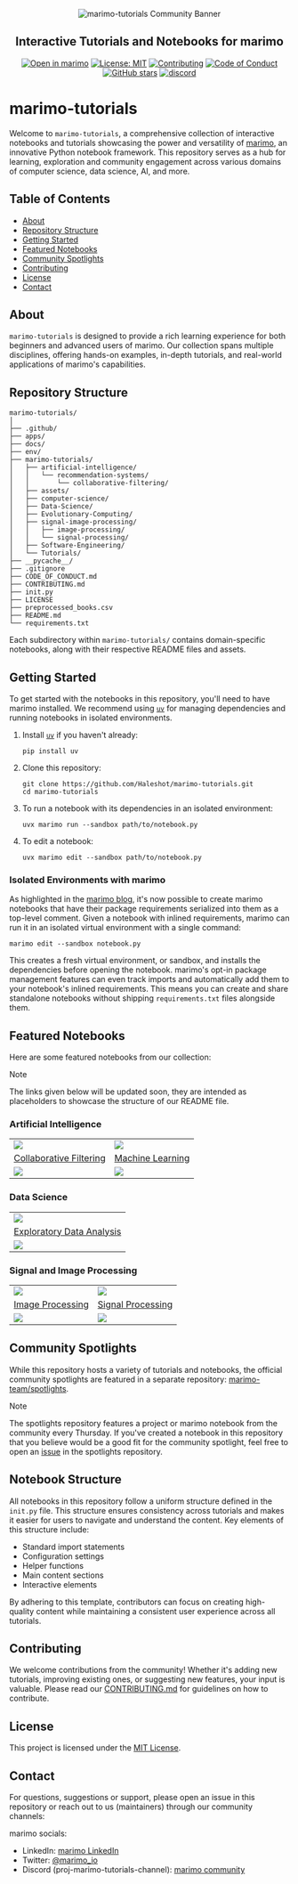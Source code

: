 <p align="center">
  <img src="https://raw.githubusercontent.com/Haleshot/marimo-tutorials/main/community-tutorials-banner.png" alt="marimo-tutorials Community Banner">
</p>

<h2 align="center">Interactive Tutorials and Notebooks for marimo</h2>

<p align="center">
  <a href="https://marimo.io/c/@haleshot/marimo-tutorials"><img alt="Open in marimo" src="https://marimo.io/shield.svg"></a>
  <a href="https://github.com/Haleshot/marimo-tutorials/blob/main/LICENSE"><img alt="License: MIT" src="https://img.shields.io/badge/License-MIT-yellow.svg"></a>
  <a href="https://github.com/Haleshot/marimo-tutorials/blob/main/CONTRIBUTING.md"><img alt="Contributing" src="https://img.shields.io/badge/Contributions-Welcome-brightgreen.svg"></a>
  <a href="https://github.com/Haleshot/marimo-tutorials/blob/main/CODE_OF_CONDUCT.md"><img alt="Code of Conduct" src="https://img.shields.io/badge/Code%20of%20Conduct-v1.0-ff69b4.svg"></a>
  <a href="https://github.com/Haleshot/marimo-tutorials"><img alt="GitHub stars" src="https://img.shields.io/github/stars/Haleshot/marimo-tutorials?style=social"></a>
<!--   <a href="https://discord.gg/JE7nhX6mD8"><img alt="Discord" src="https://img.shields.io/discord/1234567890?color=7389D8&label=Discord&logo=discord&logoColor=ffffff"></a> -->
  <a href="https://discord.gg/JE7nhX6mD8"><img src="https://shields.io/discord/1059888774789730424" alt="discord" /></a>
</p>

# marimo-tutorials

Welcome to `marimo-tutorials`, a comprehensive collection of interactive
notebooks and tutorials showcasing the power and versatility of
[marimo](https://marimo.io), an innovative Python notebook framework. This
repository serves as a hub for learning, exploration and community engagement
across various domains of computer science, data science, AI, and more.

## Table of Contents

-   [About](#about)
-   [Repository Structure](#repository-structure)
-   [Getting Started](#getting-started)
-   [Featured Notebooks](#featured-notebooks)
-   [Community Spotlights](#community-spotlights)
-   [Contributing](#contributing)
-   [License](#license)
-   [Contact](#contact)

## About

`marimo-tutorials` is designed to provide a rich learning experience for both
beginners and advanced users of marimo. Our collection spans multiple
disciplines, offering hands-on examples, in-depth tutorials, and real-world
applications of marimo's capabilities.

## Repository Structure

```
marimo-tutorials/
│
├── .github/
├── apps/
├── docs/
├── env/
├── marimo-tutorials/
│   ├── artificial-intelligence/
│   │   └── recommendation-systems/
│   │       └── collaborative-filtering/
│   ├── assets/
│   ├── computer-science/
│   ├── Data-Science/
│   ├── Evolutionary-Computing/
│   ├── signal-image-processing/
│   │   ├── image-processing/
│   │   └── signal-processing/
│   ├── Software-Engineering/
│   └── Tutorials/
├── __pycache__/
├── .gitignore
├── CODE_OF_CONDUCT.md
├── CONTRIBUTING.md
├── init.py
├── LICENSE
├── preprocessed_books.csv
├── README.md
└── requirements.txt
```

Each subdirectory within `marimo-tutorials/` contains domain-specific
notebooks, along with their respective README files and assets.

## Getting Started

To get started with the notebooks in this repository, you'll need to have
marimo installed. We recommend using [`uv`](https://github.com/astral-sh/uv)
for managing dependencies and running notebooks in isolated environments.

1. Install [`uv`](https://github.com/astral-sh/uv) if you haven't already:

    ```shell
    pip install uv
    ```

2. Clone this repository:

    ```shell
    git clone https://github.com/Haleshot/marimo-tutorials.git
    cd marimo-tutorials
    ```

3. To run a notebook with its dependencies in an isolated environment:

    ```shell
    uvx marimo run --sandbox path/to/notebook.py
    ```

4. To edit a notebook:
    ```shell
    uvx marimo edit --sandbox path/to/notebook.py
    ```

### Isolated Environments with marimo

As highlighted in the
[marimo blog](https://marimo.io/blog/sandboxed-notebooks), it's now possible to
create marimo notebooks that have their package requirements serialized into
them as a top-level comment. Given a notebook with inlined requirements, marimo
can run it in an isolated virtual environment with a single command:

```shell
marimo edit --sandbox notebook.py
```

This creates a fresh virtual environment, or sandbox, and installs the
dependencies before opening the notebook. marimo's opt-in package management
features can even track imports and automatically add them to your notebook's
inlined requirements. This means you can create and share standalone notebooks
without shipping `requirements.txt` files alongside them.

## Featured Notebooks

Here are some featured notebooks from our collection:

> [!NOTE]
> The links given below will be updated soon, they are intended as placeholders to showcase the structure of our README file.

### Artificial Intelligence

<table border="0">
  <tr>
    <td>
      <a target="_blank" href="marimo-tutorials/artificial-intelligence/recommendation-systems/collaborative-filtering/">
        <img src="assets/collaborative-filtering.png" style="max-height: 150px; width: auto; display: block" />
      </a>
    </td>
    <td>
      <a target="_blank" href="https://github.com/Haleshot/marimo-tutorials/tree/main/marimo-tutorials/artificial-intelligence/machine-learning">
        <img src="assets/machine-learning.png" style="max-height: 150px; width: auto; display: block" />
      </a>
    </td>
  </tr>
  <tr>
    <td>
      <a href="marimo-tutorials/artificial-intelligence/recommendation-systems/collaborative-filtering/">Collaborative Filtering</a>
    </td>
    <td>
      <a href="https://github.com/Haleshot/marimo-tutorials/tree/main/marimo-tutorials/artificial-intelligence/machine-learning">Machine Learning</a>
    </td>
  </tr>
  <tr>
    <td>
      <a target="_blank" href="https://marimo.io/p/@placeholder/collaborative-filtering">
        <img src="https://marimo.io/shield.svg"/>
      </a>
    </td>
    <td>
      <a target="_blank" href="https://marimo.io/p/@placeholder/machine-learning">
        <img src="https://marimo.io/shield.svg"/>
      </a>
    </td>
  </tr>
</table>

### Data Science

<table border="0">
  <tr>
    <td>
      <a target="_blank" href="marimo-tutorials/Data-Science/Exploratory-Data-Analysis/">
        <img src="assets/exploratory-data-analysis.png" style="max-height: 150px; width: auto; display: block" />
      </a>
    </td>
  </tr>
  <tr>
    <td>
      <a href="marimo-tutorials/Data-Science/Exploratory-Data-Analysis/">Exploratory Data Analysis</a>
    </td>
  </tr>
  <tr>
    <td>
      <a target="_blank" href="https://marimo.io/p/@placeholder/exploratory-data-analysis">
        <img src="https://marimo.io/shield.svg"/>
      </a>
    </td>
  </tr>
</table>

### Signal and Image Processing

<table border="0">
  <tr>
    <td>
      <a target="_blank" href="marimo-tutorials/signal-image-processing/image-processing/">
        <img src="assets/image-processing.png" style="max-height: 150px; width: auto; display: block" />
      </a>
    </td>
    <td>
      <a target="_blank" href="marimo-tutorials/signal-image-processing/signal-processing/">
        <img src="assets/signal-processing.png" style="max-height: 150px; width: auto; display: block" />
      </a>
    </td>
  </tr>
  <tr>
    <td>
      <a href="marimo-tutorials/signal-image-processing/image-processing/">Image Processing</a>
    </td>
    <td>
      <a href="marimo-tutorials/signal-image-processing/signal-processing/">Signal Processing</a>
    </td>
  </tr>
  <tr>
    <td>
      <a target="_blank" href="https://marimo.io/p/@placeholder/image-processing">
        <img src="https://marimo.io/shield.svg"/>
      </a>
    </td>
    <td>
      <a target="_blank" href="https://marimo.io/p/@placeholder/signal-processing">
        <img src="https://marimo.io/shield.svg"/>
      </a>
    </td>
  </tr>
</table>

## Community Spotlights

While this repository hosts a variety of tutorials and notebooks, the official
community spotlights are featured in a separate repository:
[marimo-team/spotlights](https://github.com/marimo-team/spotlights).

> [!NOTE]
>
> The spotlights repository features a project or marimo notebook from
> the community every Thursday. If you've created a notebook in this repository
> that you believe would be a good fit for the community spotlight, feel free
> to open an [issue](https://github.com/marimo-team/spotlights/issues) in the
> spotlights repository.

## Notebook Structure

All notebooks in this repository follow a uniform structure defined in the
`init.py` file. This structure ensures consistency across tutorials and makes
it easier for users to navigate and understand the content. Key elements of
this structure include:

-   Standard import statements
-   Configuration settings
-   Helper functions
-   Main content sections
-   Interactive elements

By adhering to this template, contributors can focus on creating high-quality
content while maintaining a consistent user experience across all tutorials.

## Contributing

We welcome contributions from the community! Whether it's adding new tutorials,
improving existing ones, or suggesting new features, your input is valuable.
Please read our [CONTRIBUTING.md](CONTRIBUTING.md) for guidelines on how to
contribute.

## License

This project is licensed under the [MIT License](LICENSE).

## Contact

For questions, suggestions or support, please open an issue in this repository
or reach out to us (maintainers) through our community channels:

marimo socials:

-   LinkedIn: [marimo LinkedIn](https://www.linkedin.com/company/marimo-io/)
-   Twitter: [@marimo_io](https://twitter.com/marimo_io)
-   Discord (proj-marimo-tutorials-channel):
    [marimo community](https://discord.gg/JE7nhX6mD8)
